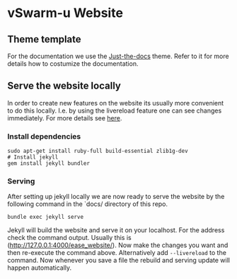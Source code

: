 # vSwarm-u Website

## Theme template

For the documentation we use the [Just-the-docs](https://just-the-docs.github.io/just-the-docs/) theme. Refer to it for more details how to costumize the documentation.

## Serve the website locally

In order to create new features on the website its usually more convenient to do this locally. I.e. by using the livereload feature one can see changes immediately. For more details see [here](https://jekyllrb.com/docs/installation/).

### Install dependencies
```
sudo apt-get install ruby-full build-essential zlib1g-dev
# Install jekyll
gem install jekyll bundler
```

### Serving
After setting up jekyll locally we are now ready to serve the website by the following command in the `docs/ directory of this repo.
```
bundle exec jekyll serve
```
Jekyll will build the website and serve it on your localhost. For the address check the command output. Usually this is (http://127.0.0.1:4000/ease_website/). Now make the changes you want and then re-execute the command above. Alternatively add `--livereload` to the command. Now whenever you save a file the rebuild and serving update will happen automatically.
